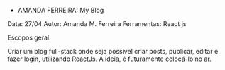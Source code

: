 - AMANDA FERREIRA: My Blog

Data: 27/04
Autor: Amanda M. Ferreira
Ferramentas: React js

Escopos geral:

Criar um blog full-stack onde seja possível criar posts, publicar, editar e fazer login, utilizando ReactJs. 
A ideia, é futuramente colocá-lo no ar.



